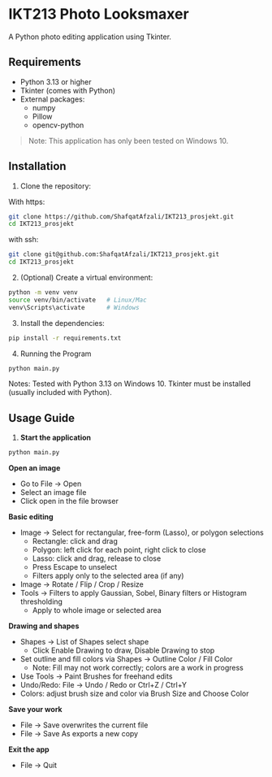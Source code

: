 # IKT213 Photo Looksmaxer

A Python photo editing application using Tkinter.

## Requirements
- Python 3.13 or higher
- Tkinter (comes with Python)
- External packages:
  - numpy
  - Pillow
  - opencv-python

> Note: This application has only been tested on Windows 10.

## Installation

1. Clone the repository:

With https:
```bash
git clone https://github.com/ShafqatAfzali/IKT213_prosjekt.git
cd IKT213_prosjekt
```

with ssh:
```bash
git clone git@github.com:ShafqatAfzali/IKT213_prosjekt.git
cd IKT213_prosjekt
```

2. (Optional) Create a virtual environment:
```bash
python -m venv venv
source venv/bin/activate   # Linux/Mac
venv\Scripts\activate      # Windows
```

3. Install the dependencies:
```bash
pip install -r requirements.txt
```

4. Running the Program
```bash
python main.py
```

Notes: 
Tested with Python 3.13 on Windows 10.
Tkinter must be installed (usually included with Python).



## Usage Guide

1. **Start the application**  
```bash
python main.py
```

**Open an image**
- Go to File → Open
- Select an image file
- Click open in the file browser

**Basic editing**
- Image → Select for rectangular, free-form (Lasso), or polygon selections
  - Rectangle: click and drag
  - Polygon: left click for each point, right click to close
  - Lasso: click and drag, release to close
  - Press Escape to unselect
  - Filters apply only to the selected area (if any)
- Image → Rotate / Flip / Crop / Resize
- Tools → Filters to apply Gaussian, Sobel, Binary filters or Histogram thresholding 
  - Apply to whole image or selected area

**Drawing and shapes**
- Shapes → List of Shapes select shape
  - Click Enable Drawing to draw, Disable Drawing to stop
- Set outline and fill colors via Shapes → Outline Color / Fill Color
  - Note: Fill may not work correctly; colors are a work in progress
- Use Tools → Paint Brushes for freehand edits
- Undo/Redo: File → Undo / Redo or Ctrl+Z / Ctrl+Y
- Colors: adjust brush size and color via Brush Size and Choose Color

**Save your work**
- File → Save overwrites the current file
- File → Save As exports a new copy

**Exit the app**
- File → Quit
